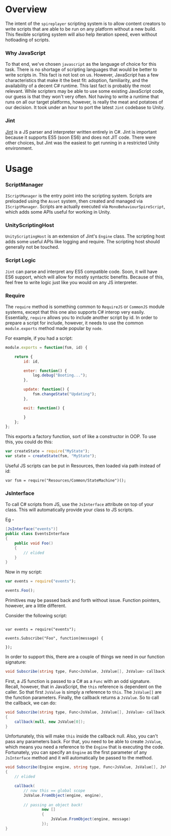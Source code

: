 # Overview

The intent of the `spireplayer` scripting system is to allow content creators to write scripts that are able to be run on any platform without a new build. This flexible scripting system will also help iteration speed, even without hotloading of scripts.

### Why JavaScript

To that end, we've chosen `javascript` as the language of choice for this task. There is no shortage of scripting languages that would be better to write scripts in. This fact is not lost on us. However, JavaScript has a few characteristics that make it the best fit: adoption, familiarity, and the availability of a decent C# runtime. This last fact is probably the most relevant. While scripters may be able to use some existing JavaScript code, our guess is that they won't very often. Not having to write a runtime that runs on all our target platforms, however, is really the meat and potatoes of our decision. It took under an hour to port the latest `Jint` codebase to Unity.

### Jint

[Jint](https://github.com/sebastienros/jint) is a JS parser and interpreter written entirely in C#. Jint is important because it supports ES5 (soon ES6) and does not JIT code. There were other choices, but Jint was the easiest to get running in a restricted Unity environment.

# Usage

### ScriptManager

`IScriptManager` is the entry point into the scripting system. Scripts are preloaded using the `Asset` system, then created and managed via `IScriptManager`. Scripts are actually executed via `MonoBehaviourSpireScript`, which adds some APIs useful for working in Unity.

### UnityScriptingHost

`UnityScriptingHost` is an extension of Jint's `Engine` class. The scripting host adds some useful APIs like logging and require. The scripting host should generally not be touched.

### Script Logic

`Jint` can parse and interpret any ES5 compatible code. Soon, it will have ES6 support, which will allow for mostly syntactic benefits. Because of this, feel free to write logic just like you would on any JS interpreter.

### Require

The `require` method is something common to `RequireJS` or `CommonJS` module systems, except that this one also supports C# interop very easily. Essentially, `require` allows you to include another script by id. In order to prepare a script for include, however, it needs to use the common `module.exports` method made popular by `node`.

For example, if you had a script:

```javascript
module.exports = function(fsm, id) {

	return {
		id: id,

		enter: function() {
		    log.debug("Booting...");
		},

		update: function() {
			fsm.changeState("Updating");
		},

		exit: function() {

		}
	};
};
```

This exports a factory function, sort of like a constructor in OOP. To use this, you could do this:

```javascript
var createState = require("MyState");
var state = createState(fsm, "MyState");
```

Useful JS scripts can be put in Resources, then loaded via path instead of id:

`var fsm = require("Resources/Common/StateMachine")();`

### JsInterface

To call C# scripts from JS, use the `JsInterface` attribute on top of your class. This will automatically provide your class to JS scripts.

Eg - 

```csharp
[JsInterface("events")]
public class EventsInterface
{
	public void Foo()
	{
		// elided
	}
}
```

Now in my script:

```javascript
var events = require("events");

events.Foo();
```

Primitives may be passed back and forth without issue. Function pointers, however, are a little different.

Consider the following script:

```javscript

var events = require("events");

events.Subscribe("Foo", function(message) {

});
```

In order to support this, there are a couple of things we need in our function signature:

```csharp
void Subscribe(string type, Func<JsValue, JsValue[], JsValue> callback)
```

First, a JS function is passed to a C# as a `Func` with an odd signature. Recall, however, that in JavaScript, the `this` reference is dependent on the caller. So that first `JsValue` is simply a reference to `this`. The `JsValue[]` are the function parameters. Finally, the callback returns a `JsValue`. So to call the callback, we can do:

```csharp
void Subscribe(string type, Func<JsValue, JsValue[], JsValue> callback)
{
	callback(null, new JsValue[0]);
}
```

Unfortunately, this will make `this` inside the callback null. Also, you can't pass any parameters back. For that, you need to be able to create `JsValue`, which means you need a reference to the `Engine` that is executing the code. Fortunately, you can specify an `Engine` as the first parameter of any `JsInterface` method and it will automatically be passed to the method.

```csharp
void Subscribe(Engine engine, string type, Func<JsValue, JsValue[], JsValue> callback)
{
	// elided

	callback(
		// now this == global scope
		JsValue.FromObject(engine, engine),
		
		// passing an object back!
                new []
                {
                	JsValue.FromObject(engine, message)
                });
}
```
